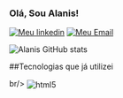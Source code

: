 ### Olá, Sou Alanis! 


[![Meu linkedin](https://img.shields.io/badge/LinkedIn-0077B5?style=for-the-badge&logo=linkedin&logoColor=white)](https://www.linkedin.com/in/alanis-o-64b103119/)
[![Meu Email](https://img.shields.io/badge/Gmail-D14836?style=for-the-badge&logo=gmail&logoColor=white)](mailto:alanisoliveira39@gmail.com)






![Alanis GitHub stats](https://github-readme-stats.vercel.app/api?username=AlanisOliveira&show_icons=true&theme=radical)

##Tecnologias que já utilizei

<div style='display: inline block'>br/>
   <img align="center" alt="html5" src="https://img.shields.io/badge/HTML-239120?style=for-the-badge&logo=html5&logoColor=white" />
</div>
